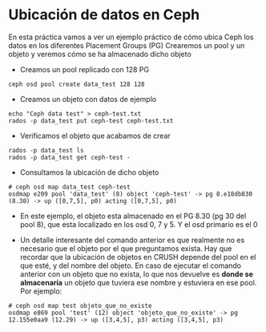 # Ubicación de datos en Ceph

En esta práctica vamos a ver un ejemplo práctico de cómo ubica Ceph los datos en los diferentes Placement Groups (PG)
Crearemos un pool y un objeto y veremos cómo se ha almacenado dicho objeto

  * Creamos un pool replicado con 128 PG

```
ceph osd pool create data_test 128 128
```

  * Creamos un objeto con datos de ejemplo

```
echo "Ceph data test" > ceph-test.txt
rados -p data_test put ceph-test ceph-test.txt
```

  * Verificamos el objeto que acabamos de crear

```
rados -p data_test ls
rados -p data_test get ceph-test -
```

  * Consultamos la ubicación de dicho objeto

```
# ceph osd map data_test ceph-test
osdmap e209 pool 'data_test' (8) object 'ceph-test' -> pg 8.e18db830 (8.30) -> up ([0,7,5], p0) acting ([0,7,5], p0)
```

  * En este ejemplo, el objeto esta almacenado en el PG 8.30 (pg 30 del pool 8), que esta localizado en los osd 0, 7 y 5. Y el osd primario es el 0

  * Un detalle interesante del comando anterior es que realmente no es necesario que el objeto por el que preguntamos exista. Hay que recordar que la ubicación de objetos en CRUSH depende del pool en el que esté, y del nombre del objeto. En caso de ejecutar el comando anterior con un objeto que no exista, lo que nos devuelve es **donde se almacenaría** un objeto que tuviera ese nombre y estuviera en ese pool. Por ejemplo:

```
# ceph osd map test objeto_que_no_existe
osdmap e869 pool 'test' (12) object 'objeto_que_no_existe' -> pg 12.155e0aa9 (12.29) -> up ([3,4,5], p3) acting ([3,4,5], p3)
```

